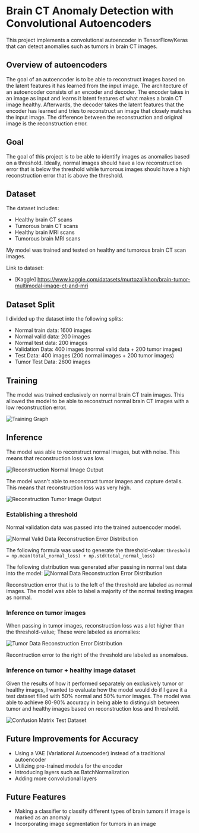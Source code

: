 # Brain CT Anomaly Detection with Convolutional Autoencoders

This project implements a convolutional autoencoder in TensorFlow/Keras that can detect anomalies such as tumors in brain CT images.

## Overview of autoencoders
The goal of an autoencoder is to be able to reconstruct images based on the latent features it has learned from the input image. The architecture of an autoencoder consists of an encoder and decoder. The encoder takes in an image as input and learns it latent features of what makes a brain CT image healthy. Afterwards, the decoder takes the latent features that the encoder has learned and tries to reconstruct an image that closely matches the input image. The difference between the reconstruction and original image is the reconstruction error.

## Goal
The goal of this project is to be able to identify images as anomalies based on a threshold. Ideally, normal images should have a low reconstruction error that is below the threshold while tumorous images should have a high reconstruction error that is above the threshold.

## Dataset

The dataset includes:
- Healthy brain CT scans
- Tumorous brain CT scans
- Healthy brain MRI scans
- Tumorous brain MRI scans

My model was trained and tested on healthy and tumorous brain CT scan images.

Link to dataset:
- [Kaggle] https://www.kaggle.com/datasets/murtozalikhon/brain-tumor-multimodal-image-ct-and-mri

## Dataset Split
I divided up the dataset into the following splits:
- Normal train data: 1600 images
- Normal valid data: 200 images
- Normal test data: 200 images
- Validation Data: 400 images (normal valid data + 200 tumor images)
- Test Data: 400 images (200 normal images + 200 tumor images)
- Tumor Test Data: 2600 images

## Training
The model was trained exclusively on normal brain CT train images. This allowed the model to be able to reconstruct normal brain CT images with a low reconstruction error.

![Training Graph](assets/train_results.png)

## Inference
The model was able to reconstruct normal images, but with noise. This means that reconstruction loss was low.

![Reconstruction Normal Image Output](assets/reconstruction_normal_img.png)

The model wasn't able to reconstruct tumor images and capture details. This means that reconstruction loss was very high.

![Reconstruction Tumor Image Output](assets/reconstruction_tumor_img.png)

### Establishing a threshold

Normal validation data was passed into the trained autoencoder model. 

![Normal Valid Data Reconstruction Error Distribution](assets/normal_valid_loss_distribution.png)

The following formula was used to generate the threshold-value: `threshold = np.mean(total_normal_loss) + np.std(total_normal_loss)`

The following distribution was generated after passing in normal test data into the model:
![Normal Data Reconstruction Error Distribution](assets/normal_test_loss_distribution.png)

Reconstruction error that is to the left of the threshold are labeled as normal images. The model was able to label a majority of the normal testing images as normal.

### Inference on tumor images

When passing in tumor images, reconstruction loss was a lot higher than the threshold-value; These were labeled as anomalies:

![Tumor Data Reconstruction Error Distribution](assets/tumor_loss_distribution.png)

Recontruction error to the right of the threshold are labeled as anomalous.

### Inference on tumor + healthy image dataset

Given the results of how it performed separately on exclusively tumor or healthy images, I wanted to evaluate how the model would do if I gave it a test dataset filled with 50% normal and 50% tumor images. The model was able to achieve 80-90% accuracy in being able to distinguish between tumor and healthy images based on reconstruction loss and threshold.

![Confusion Matrix Test Dataset](assets/cm_test_data.png)

## Future Improvements for Accuracy
- Using a VAE (Variational Autoencoder) instead of a traditional autoencoder
- Utilizing pre-trained models for the encoder
- Introducing layers such as BatchNormalization
- Adding more convolutional layers

## Future Features
- Making a classifier to classify different types of brain tumors if image is marked as an anomaly
- Incorporating image segmentation for tumors in an image
